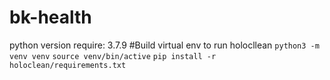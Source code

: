 # bk-health
python version require: 3.7.9
#Build virtual env to run holocllean
`python3 -m venv venv`
`source venv/bin/active`
`pip install -r holoclean/requirements.txt`